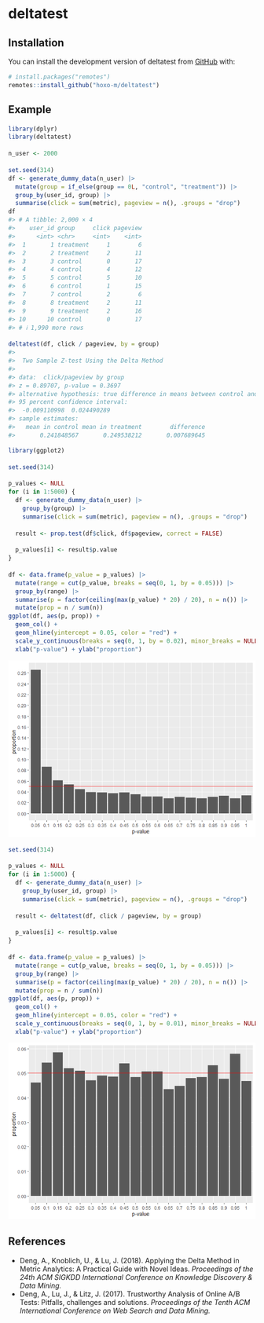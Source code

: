 
<!-- README.md is generated from README.Rmd. Please edit that file -->

# deltatest

<!-- badges: start -->

<!-- badges: end -->

## Installation

You can install the development version of deltatest from
[GitHub](https://github.com/) with:

``` r
# install.packages("remotes")
remotes::install_github("hoxo-m/deltatest")
```

## Example

``` r
library(dplyr)
library(deltatest)

n_user <- 2000

set.seed(314)
df <- generate_dummy_data(n_user) |> 
  mutate(group = if_else(group == 0L, "control", "treatment")) |>
  group_by(user_id, group) |> 
  summarise(click = sum(metric), pageview = n(), .groups = "drop")
df
#> # A tibble: 2,000 × 4
#>    user_id group     click pageview
#>      <int> <chr>     <int>    <int>
#>  1       1 treatment     1        6
#>  2       2 treatment     2       11
#>  3       3 control       0       17
#>  4       4 control       4       12
#>  5       5 control       5       10
#>  6       6 control       1       15
#>  7       7 control       2        6
#>  8       8 treatment     2       11
#>  9       9 treatment     2       16
#> 10      10 control       0       17
#> # ℹ 1,990 more rows

deltatest(df, click / pageview, by = group)
#> 
#>  Two Sample Z-test Using the Delta Method
#> 
#> data:  click/pageview by group
#> z = 0.89707, p-value = 0.3697
#> alternative hypothesis: true difference in means between control and treatment is not equal to 0
#> 95 percent confidence interval:
#>  -0.009110998  0.024490289
#> sample estimates:
#>   mean in control mean in treatment        difference 
#>       0.241848567       0.249538212       0.007689645
```

``` r
library(ggplot2)

set.seed(314)

p_values <- NULL
for (i in 1:5000) {
  df <- generate_dummy_data(n_user) |> 
    group_by(group) |> 
    summarise(click = sum(metric), pageview = n(), .groups = "drop")
  
  result <- prop.test(df$click, df$pageview, correct = FALSE)
  
  p_values[i] <- result$p.value
}

df <- data.frame(p_value = p_values) |>
  mutate(range = cut(p_value, breaks = seq(0, 1, by = 0.05))) |>
  group_by(range) |>
  summarise(p = factor(ceiling(max(p_value) * 20) / 20), n = n()) |>
  mutate(prop = n / sum(n))
ggplot(df, aes(p, prop)) +
  geom_col() +
  geom_hline(yintercept = 0.05, color = "red") +
  scale_y_continuous(breaks = seq(0, 1, by = 0.02), minor_breaks = NULL) +
  xlab("p-value") + ylab("proportion")
```

<img src="man/figures/README-unnamed-chunk-2-1.png" width="600" />

``` r
set.seed(314)

p_values <- NULL
for (i in 1:5000) {
  df <- generate_dummy_data(n_user) |> 
    group_by(user_id, group) |> 
    summarise(click = sum(metric), pageview = n(), .groups = "drop")
  
  result <- deltatest(df, click / pageview, by = group)
  
  p_values[i] <- result$p.value
}

df <- data.frame(p_value = p_values) |>
  mutate(range = cut(p_value, breaks = seq(0, 1, by = 0.05))) |>
  group_by(range) |>
  summarise(p = factor(ceiling(max(p_value) * 20) / 20), n = n()) |>
  mutate(prop = n / sum(n))
ggplot(df, aes(p, prop)) +
  geom_col() +
  geom_hline(yintercept = 0.05, color = "red") +
  scale_y_continuous(breaks = seq(0, 1, by = 0.01), minor_breaks = NULL) +
  xlab("p-value") + ylab("proportion")
```

<img src="man/figures/README-unnamed-chunk-3-1.png" width="600" />

## References

- Deng, A., Knoblich, U., & Lu, J. (2018). Applying the Delta Method in
  Metric Analytics: A Practical Guide with Novel Ideas. *Proceedings of
  the 24th ACM SIGKDD International Conference on Knowledge Discovery &
  Data Mining.*
- Deng, A., Lu, J., & Litz, J. (2017). Trustworthy Analysis of Online
  A/B Tests: Pitfalls, challenges and solutions. *Proceedings of the
  Tenth ACM International Conference on Web Search and Data Mining.*
